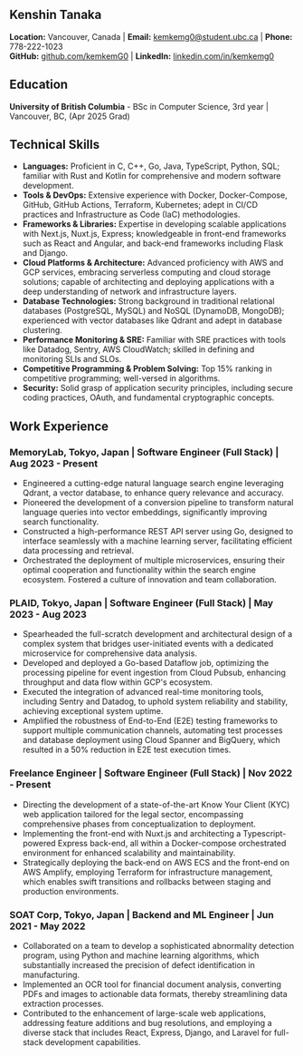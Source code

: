 ## Kenshin Tanaka

**Location:** Vancouver, Canada | **Email:** [kemkemg0@student.ubc.ca](mailto:kemkemg0@student.ubc.ca) | **Phone:** 778-222-1023  
**GitHub:** [github.com/kemkemG0](https://github.com/kemkemG0) | **LinkedIn:** [linkedin.com/in/kemkemg0](https://www.linkedin.com/in/kemkemg0/)

## Education

**University of British Columbia** - BSc in Computer Science, 3rd year | Vancouver, BC, (Apr 2025 Grad)

## Technical Skills

- **Languages:** Proficient in C, C++, Go, Java, TypeScript, Python, SQL; familiar with Rust and Kotlin for comprehensive and modern software development.
- **Tools & DevOps:** Extensive experience with Docker, Docker-Compose, GitHub, GitHub Actions, Terraform, Kubernetes; adept in CI/CD practices and Infrastructure as Code (IaC) methodologies.
- **Frameworks & Libraries:** Expertise in developing scalable applications with Next.js, Nuxt.js, Express; knowledgeable in front-end frameworks such as React and Angular, and back-end frameworks including Flask and Django.
- **Cloud Platforms & Architecture:** Advanced proficiency with AWS and GCP services, embracing serverless computing and cloud storage solutions; capable of architecting and deploying applications with a deep understanding of network and infrastructure layers.
- **Database Technologies:** Strong background in traditional relational databases (PostgreSQL, MySQL) and NoSQL (DynamoDB, MongoDB); experienced with vector databases like Qdrant and adept in database clustering.
- **Performance Monitoring & SRE:** Familiar with SRE practices with tools like Datadog, Sentry, AWS CloudWatch; skilled in defining and monitoring SLIs and SLOs.
- **Competitive Programming & Problem Solving:** Top 15% ranking in competitive programming; well-versed in algorithms.
- **Security:** Solid grasp of application security principles, including secure coding practices, OAuth, and fundamental cryptographic concepts.

## Work Experience

### MemoryLab, Tokyo, Japan | **Software Engineer (Full Stack)** | Aug 2023 - Present

- Engineered a cutting-edge natural language search engine leveraging Qdrant, a vector database, to enhance query relevance and accuracy.
- Pioneered the development of a conversion pipeline to transform natural language queries into vector embeddings, significantly improving search functionality.
- Constructed a high-performance REST API server using Go, designed to interface seamlessly with a machine learning server, facilitating efficient data processing and retrieval.
- Orchestrated the deployment of multiple microservices, ensuring their optimal cooperation and functionality within the search engine ecosystem. Fostered a culture of innovation and team collaboration.

### PLAID, Tokyo, Japan | **Software Engineer (Full Stack)** | May 2023 - Aug 2023

- Spearheaded the full-scratch development and architectural design of a complex system that bridges user-initiated events with a dedicated microservice for comprehensive data analysis.
- Developed and deployed a Go-based Dataflow job, optimizing the processing pipeline for event ingestion from Cloud Pubsub, enhancing throughput and data flow within GCP's ecosystem.
- Executed the integration of advanced real-time monitoring tools, including Sentry and Datadog, to uphold system reliability and stability, achieving exceptional system uptime.
- Amplified the robustness of End-to-End (E2E) testing frameworks to support multiple communication channels, automating test processes and database deployment using Cloud Spanner and BigQuery, which resulted in a 50% reduction in E2E test execution times.

### Freelance Engineer | **Software Engineer (Full Stack)** | Nov 2022 - Present

- Directing the development of a state-of-the-art Know Your Client (KYC) web application tailored for the legal sector, encompassing comprehensive phases from conceptualization to deployment.
- Implementing the front-end with Nuxt.js and architecting a Typescript-powered Express back-end, all within a Docker-compose orchestrated environment for enhanced scalability and maintainability.
- Strategically deploying the back-end on AWS ECS and the front-end on AWS Amplify, employing Terraform for infrastructure management, which enables swift transitions and rollbacks between staging and production environments.

### SOAT Corp, Tokyo, Japan | **Backend and ML Engineer** | Jun 2021 - May 2022

- Collaborated on a team to develop a sophisticated abnormality detection program, using Python and machine learning algorithms, which substantially increased the precision of defect identification in manufacturing.
- Implemented an OCR tool for financial document analysis, converting PDFs and images to actionable data formats, thereby streamlining data extraction processes.
- Contributed to the enhancement of large-scale web applications, addressing feature additions and bug resolutions, and employing a diverse stack that includes React, Express, Django, and Laravel for full-stack development capabilities.
